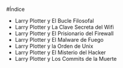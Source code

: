 #Índice

* Larry Plotter y El Bucle Filosofal
* Larry Plotter y La Clave Secreta del Wifi
* Larry Plotter y El Prisionario del Firewall
* Larry Plotter y El Malware de Fuego
* Larry Plotter y la Orden de Unix
* Larry Plotter y El Misterio del Hacker
* Larry Plotter y Los Commits de la Muerte

